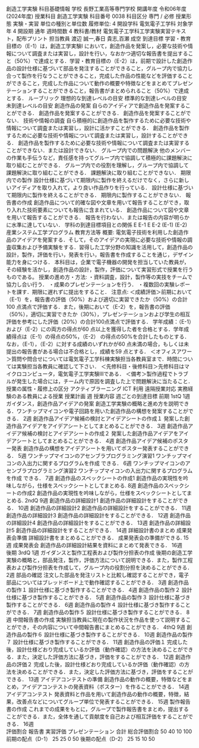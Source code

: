 創造工学実験
科目基礎情報
学校	長野工業高等専門学校	開講年度	令和06年度 (2024年度)
授業科目	創造工学実験
科目番号	0038	科目区分	専門 / 必修
授業形態	実験・実習	単位の種別と単位数	履修単位: 4
開設学科	電気電子工学科	対象学年	4
開設期	通年	週時間数	4
教科書/教材	電気電子工学科工学実験実習テキスト，配布プリント
担当教員	渡辺 誠一,春日 貴志,百瀬 成空
到達目標
学習・教育目標の（E-1）は，創造工学実験I において，創造作品を発案し，必要な技術や情報について調査または実習し，設計を行い，なおかつ適切な報告書を提出すること（50%）で達成とする．学習・教育目標の（E-2）は，前期で設計した創造作品の設計仕様に基づいて部品を発注することができること，グループ内で協力し合って製作を行なうことができること，完成した作品の性能などを評価することができること，完成した作品について動作の概要や特徴などをまとめてプレゼンテーションすることができること，報告書がまとめられること（50%）で達成とする．
ルーブリック
理想的な到達レベルの目安	標準的な到達レベルの目安	未到達レベルの目安
創造作品の発案	自らのアイディアで創造作品を発案することができる．	創造作品を発案することができる．	創造作品を発案することがでない．
技術や情報の調査	自ら積極的に創造作品を製作するために必要な技術や情報について調査または実習し，設計に活かすことができる．	創造作品を製作するために必要な技術や情報について調査または実習し，設計することができる．	創造作品を製作するために必要な技術や情報について調査または実習することができない．または設計できない．
グループ内での問題解決	他のメンバーの作業も手伝うなど，責任感を持ってグループ内で協調して積極的に課題解決に取り組むことができる．	グループ内での役割を理解し，グループ内で協調して課題解決に取り組むことができる．	課題解決に取り組むことができない．
期限内での製作	設計仕様に基づいて期限内に製作を終えるだけでなく，さらに新しいアイディアを取り入れて，より良い作品作りを行っている．	設計仕様に基づいて期限内に製作を終えることができる．	期限内に製作することができない．
報告書の作成	創造作品について的確な図や文章を用いて報告することができ，取り入れた技術要素についても報告に含まれている．	創造作品について図や文章を用いて報告することができる．	報告を行わない．または報告の内容が明らかに水準に達していない．
学科の到達目標項目との関係
E E-1 
E E-2 
(E-1) 
(E-2) 
産業システム工学プログラム 
教育方法等
概要:
電気電子技術を利用した創造作品のアイデアを発案する．そして，そのアイデアの実現に必要な技術や情報の調査収集および予備実験をする．習得した工学分野の知識を活用して，創造作品の設計，製作，評価を行い，発表を行い，報告書を作成することを通じ，デザイン能力を身につける．
本科目は，企業で電子機器の開発を担当していた教員が，その経験を活かし，創造作品の設計，製作，評価について実習形式で授業を行うものである。
授業の進め方・方法:
・資料調査，設計，製作等の実技をチームで協力し合い行う．
・成果のプレゼンテーションを行う．
・複数回の実験レポートを課す．期限に遅れずに提出をすること．
注意点:
＜成績評価＞前期において（E-1）を，報告書の評価（50%）および適切に実習できたか（50%）の合計100 点満点で評価する．また，後期において（E-2）を，報告書の評価（50%），適切に実習できたか（30%），プレゼンテーションおよび学生の相互評価を参考にした評価（20%）の合計100点満点で評価する．
学年成績：（E-1）および（E-2）にの両方の得点が60 点以上を獲得した者を合格とする．学年成績得点は（E-1）の得点の50%，（E-2） の得点の50%を合計したものとする．なお，（E-1），（E-2）に対する成績のいずれかが60 点未満の場合，もしくは未提出の報告書がある場合は不合格とし，成績を59 点とする．
＜オフィスアワー＞質問や問合せについては電気電子工学科棟実験担当各教員室まで．時間については実験担当各教員に確認して下さい．
＜先修科目・後修科目＞先修科目はマイクロコンピュータ，電気電子工学実験IIIである．
＜備考＞製作過程でトラブルが発生した場合には，チーム内で原因を調査した上で問題解決に当たること．
授業の属性・履修上の区分
 アクティブラーニング
 ICT 利用
 遠隔授業対応
 実務経験のある教員による授業
授業計画
週	授業内容	週ごとの到達目標
前期
1stQ
1週	ガイダンス，創造作品アイデアの発案	創造工学実験の概略と進め方を説明できる．ワンチップマイコンや電子回路を用いた創造作品の構想を発案することができる．
2週	創造作品アイデア候補の検討とアイデアシートの作成１	発案した創造作品アイデアをアイデアシートとしてまとめることができる．
3週	創造作品アイデア候補の検討とアイデアシートの作成２	発案した創造作品アイデアをアイデアシートとしてまとめることができる．
4週	創造作品アイデア候補のポスター発表	創造作品の構想をアイデアシートを用いてポスター発表することができる．
5週	ワンチップマイコンのアセンブラプログラミング演習1	ワンチップマイコンの入出力に関するプログラムを作成
できる．
6週	ワンチップマイコンのアセンブラプログラミング演習2	ワンチップマイコンの入出力に関するプログラムを作成
できる．
7週	創造作品のスペックシートの作成1	創造作品の実現性を吟味しながら，仕様をスペックシートとしてまとめる.
8週	創造作品のスペックシートの作成2	創造作品の実現性を吟味しながら，仕様をスペックシートとしてまとめる.
2ndQ
9週	創造作品の詳細設計1	創造作品の詳細設計をすることができる．
10週	創造作品の詳細設計2	創造作品の詳細設計をすることができる．
11週	創造作品の詳細設計3	創造作品の詳細設計をすることができる．
12週	創造作品の詳細設計4	創造作品の詳細設計をすることができる．
13週	創造作品の詳細設計5	創造作品の詳細設計をすることができる．
14週	詳細設計書のまとめ
成果発表会準備	詳細設計書をまとめることができる．
成果発表会の準備ができる.
15週	成果発表会	創造作品の詳細設計結果を資料にまとめて発表できる．
16週		
後期
3rdQ
1週	ガイダンスと製作工程表および製作分担表の作成	後期の創造工学実験の概略と，部品発注，製作，評価方法について説明できる．また，製作工程表および製作分担表を作成して，グループ内の役割分担を決めることができる．
2週	部品の確認	注文した部品を発注リストと比較し確認することができ，電子部品についてはブレッドボード上で動作確認することができる．
3週	創造作品の製作１	設計仕様に基づき製作することができる．
4週	創造作品の製作２	設計仕様に基づき製作することができる．
5週	創造作品の製作３	設計仕様に基づき製作することができる．
6週	創造作品の製作４	設計仕様に基づき製作することができる．
7週	創造作品の製作５	設計仕様に基づき製作することができる．
8週	中間報告書の作成	実験担当教員に現在の製作状況を作品を使って説明することができ，その内容について中間報告書にまとめることができる．
4thQ
9週	創造作品の製作６	設計仕様に基づき製作することができる．
10週	創造作品の製作７	設計仕様に基づき製作することができる．
11週	創造作品の評価１	完成した後，設計仕様どおり完成しているか評価（動作確認）の方法を決めることができる．また，決定した評価方法に基づき，評価をすることができる．
12週	創造作品の評価２	完成した後，設計仕様どおり完成しているか評価（動作確認）の方法を決めることができる．また，決定した評価方法に基づき，評価をすることができる．
13週	アイデアコンテストの準備	創造作品の動作の概要，特徴などをまとめ，アイデアコンテストの発表資料（ポスター）を作ることができる．
14週	アイデアコンテスト	発表資料と作品を用いて創造作品の動作の概要，特徴，結果，改善点などについてグループ単位で発表することができる．
15週	製作報告書の作成	これまでの成果をもとに，グループで製作報告書をまとめ，提出することができる．また，全体を通して貢献度を自己および相互評価をすることができる．
16週		
評価割合
報告書	実習評価	プレゼンテーション	合計
総合評価割合	50	40	10	100
前期の配点（D-1）	25	25	0	50
後期の配点（D-2）	25	15	10	50